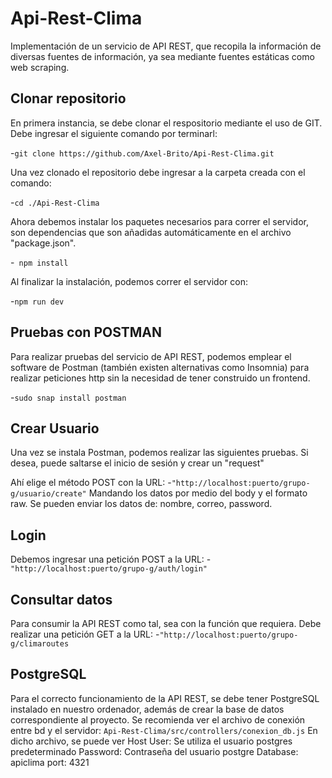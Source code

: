 # Api-Rest-Clima
Implementación de un servicio de API REST, que recopila la información de diversas fuentes de información, ya sea mediante fuentes estáticas como web scraping.

## Clonar repositorio
En primera instancia, se debe clonar el respositorio mediante el uso de GIT. Debe ingresar el siguiente comando por terminarl:

-```git clone https://github.com/Axel-Brito/Api-Rest-Clima.git```

Una vez clonado el repositorio debe ingresar a la carpeta creada con el comando:

-```cd ./Api-Rest-Clima```

Ahora debemos instalar los paquetes necesarios para correr el servidor, son dependencias que son añadidas automáticamente en el archivo "package.json".

-``` npm install```

Al finalizar la instalación, podemos correr el servidor con:

-```npm run dev```

## Pruebas con POSTMAN
Para realizar pruebas del servicio de API REST, podemos emplear el software de Postman (también existen alternativas como Insomnia) para realizar peticiones http sin la necesidad de tener construido un frontend.

-```sudo snap install postman```

## Crear Usuario
Una vez se instala Postman, podemos realizar las siguientes pruebas.
Si desea, puede saltarse el inicio de sesión y crear un "request"

Ahí elige el método POST con la URL:
-```"http://localhost:puerto/grupo-g/usuario/create"```
Mandando los datos por medio del body y el formato raw. Se pueden enviar los datos de: nombre, correo, password.

## Login
Debemos ingresar una petición POST a la URL: 
-```"http://localhost:puerto/grupo-g/auth/login"```

## Consultar datos
Para consumir la API REST como tal, sea con la función que requiera. Debe realizar una petición GET a la URL:
-```"http://localhost:puerto/grupo-g/climaroutes```

## PostgreSQL

Para el correcto funcionamiento de la API REST, se debe tener PostgreSQL instalado en nuestro ordenador, además de crear la base de datos correspondiente al proyecto. Se recomienda ver el archivo de conexión entre bd y el servidor: 
```Api-Rest-Clima/src/controllers/conexion_db.js```
En dicho archivo, se puede ver
    Host
    User: Se utiliza el usuario postgres predeterminado
    Password: Contraseña del usuario postgre
    Database: apiclima
    port: 4321
